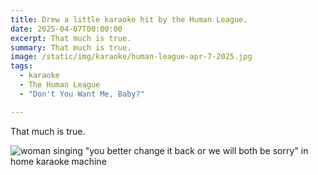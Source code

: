 ```yaml
---
title: Drew a little karaoke hit by the Human League.
date: 2025-04-07T00:00:00
excerpt: That much is true.
summary: That much is true.
image: /static/img/karaoke/human-league-apr-7-2025.jpg
tags:
  - karaoke
  - The Human League
  - "Don't You Want Me, Baby?"

---
```


That much is true.

![woman singing "you better change it back or we will both be sorry" in home karaoke machine](/static/img/karaoke/human-league-apr-7-2025.jpg)